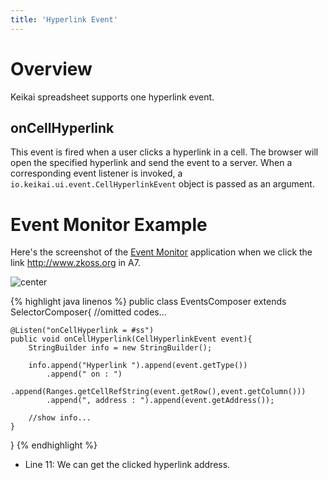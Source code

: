 ```yaml
---
title: 'Hyperlink Event'
---
```

# Overview

Keikai spreadsheet supports one hyperlink event.

## onCellHyperlink

This event is fired when a user clicks a hyperlink in a cell. The browser
will open the specified hyperlink and send the event to a server. When a
corresponding event listener is invoked, a `io.keikai.ui.event.CellHyperlinkEvent`
object is passed as an argument.

# Event Monitor Example

Here's the screenshot of the [Event Monitor](Cell_Clicking_Event#event-monitor-example) application when we click the link <http://www.zkoss.org> in A7. 

![center]({{site.devref_image_folder}}/Zss-essentials-events-hyperlink.png)

{% highlight java linenos %}
public class EventsComposer extends SelectorComposer<Component>{
    //omitted codes...

    @Listen("onCellHyperlink = #ss")
    public void onCellHyperlink(CellHyperlinkEvent event){
        StringBuilder info = new StringBuilder();
        
        info.append("Hyperlink ").append(event.getType())
            .append(" on : ")
            .append(Ranges.getCellRefString(event.getRow(),event.getColumn()))
            .append(", address : ").append(event.getAddress());
        
        //show info...
    }       

}
{% endhighlight %}

  - Line 11: We can get the clicked hyperlink address.
